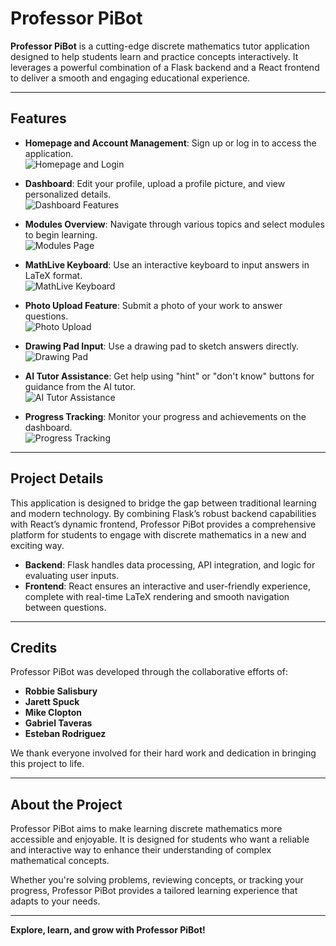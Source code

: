 # Professor PiBot  

**Professor PiBot** is a cutting-edge discrete mathematics tutor application designed to help students learn and practice concepts interactively. It leverages a powerful combination of a Flask backend and a React frontend to deliver a smooth and engaging educational experience.  

---

## **Features**  

- **Homepage and Account Management**: Sign up or log in to access the application.  
![Homepage and Login](https://github.com/Papapepper1/Senior-Project-Professor-Pibot/blob/main/gifs/gif1.gif)  

- **Dashboard**: Edit your profile, upload a profile picture, and view personalized details.  
![Dashboard Features](https://github.com/Papapepper1/Senior-Project-Professor-Pibot/blob/main/gifs/gif2.gif)  

- **Modules Overview**: Navigate through various topics and select modules to begin learning.  
![Modules Page](https://github.com/Papapepper1/Senior-Project-Professor-Pibot/blob/main/gifs/gif3.gif)  

- **MathLive Keyboard**: Use an interactive keyboard to input answers in LaTeX format.  
![MathLive Keyboard](https://github.com/Papapepper1/Senior-Project-Professor-Pibot/blob/main/gifs/gif4.gif)  

- **Photo Upload Feature**: Submit a photo of your work to answer questions.  
![Photo Upload](https://github.com/Papapepper1/Senior-Project-Professor-Pibot/blob/main/gifs/gif5.gif)  

- **Drawing Pad Input**: Use a drawing pad to sketch answers directly.  
![Drawing Pad](https://github.com/Papapepper1/Senior-Project-Professor-Pibot/blob/main/gifs/gif6.gif)  

- **AI Tutor Assistance**: Get help using "hint" or "don't know" buttons for guidance from the AI tutor.  
![AI Tutor Assistance](https://github.com/Papapepper1/Senior-Project-Professor-Pibot/blob/main/gifs/gif7.gif)  

- **Progress Tracking**: Monitor your progress and achievements on the dashboard.  
![Progress Tracking](https://github.com/Papapepper1/Senior-Project-Professor-Pibot/blob/main/gifs/gif8.gif)  

---

## **Project Details**  

This application is designed to bridge the gap between traditional learning and modern technology. By combining Flask’s robust backend capabilities with React’s dynamic frontend, Professor PiBot provides a comprehensive platform for students to engage with discrete mathematics in a new and exciting way.  

- **Backend**: Flask handles data processing, API integration, and logic for evaluating user inputs.  
- **Frontend**: React ensures an interactive and user-friendly experience, complete with real-time LaTeX rendering and smooth navigation between questions.  

---

## **Credits**  

Professor PiBot was developed through the collaborative efforts of:  
- **Robbie Salisbury**  
- **Jarett Spuck**  
- **Mike Clopton**  
- **Gabriel Taveras**  
- **Esteban Rodriguez**  

We thank everyone involved for their hard work and dedication in bringing this project to life.  

---

## **About the Project**  

Professor PiBot aims to make learning discrete mathematics more accessible and enjoyable. It is designed for students who want a reliable and interactive way to enhance their understanding of complex mathematical concepts.  

Whether you're solving problems, reviewing concepts, or tracking your progress, Professor PiBot provides a tailored learning experience that adapts to your needs.  

--- 

**Explore, learn, and grow with Professor PiBot!**  
